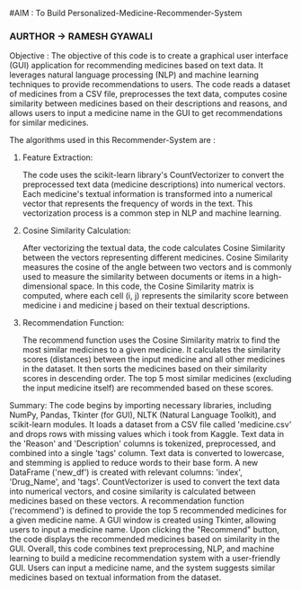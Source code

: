 #AIM : To Build Personalized-Medicine-Recommender-System
### AURTHOR -> RAMESH GYAWALI

Objective :
    The objective of this code is to create a graphical user interface (GUI) application for recommending medicines based on text data. It leverages natural 
    language processing (NLP) and machine learning techniques to provide recommendations to users. The code reads a dataset of medicines from a CSV file, 
    preprocesses the text data, computes cosine similarity between medicines based on their descriptions and reasons, and allows users to input a medicine name in 
    the GUI to get recommendations for similar medicines.

    
The algorithms used in this Recommender-System are :
1. Feature Extraction:

     The code uses the scikit-learn library's CountVectorizer to convert the preprocessed text data (medicine descriptions) into numerical vectors.
     Each medicine's textual information is transformed into a numerical vector that represents the frequency of words in the text. This vectorization process is a 
     common step in NLP and machine learning.
2. Cosine Similarity Calculation:

     After vectorizing the textual data, the code calculates Cosine Similarity between the vectors representing different medicines.
     Cosine Similarity measures the cosine of the angle between two vectors and is commonly used to measure the similarity between documents or items in a high- 
     dimensional space.
     In this code, the Cosine Similarity matrix is computed, where each cell (i, j) represents the similarity score between medicine i and medicine j based on 
     their 
     textual descriptions.
3. Recommendation Function:

     The recommend function uses the Cosine Similarity matrix to find the most similar medicines to a given medicine.
     It calculates the similarity scores (distances) between the input medicine and all other medicines in the dataset.
     It then sorts the medicines based on their similarity scores in descending order.
     The top 5 most similar medicines (excluding the input medicine itself) are recommended based on these scores.

Summary:
    The code begins by importing necessary libraries, including NumPy, Pandas, Tkinter (for GUI), NLTK (Natural Language Toolkit), and scikit-learn modules.
    It loads a dataset from a CSV file called 'medicine.csv' and drops rows with missing values which i took from Kaggle.
    Text data in the 'Reason' and 'Description' columns is tokenized, preprocessed, and combined into a single 'tags' column.
    Text data is converted to lowercase, and stemming is applied to reduce words to their base form.
    A new DataFrame ('new_df') is created with relevant columns: 'index', 'Drug_Name', and 'tags'.
    CountVectorizer is used to convert the text data into numerical vectors, and cosine similarity is calculated between medicines based on these vectors.
    A recommendation function ('recommend') is defined to provide the top 5 recommended medicines for a given medicine name.
    A GUI window is created using Tkinter, allowing users to input a medicine name.
    Upon clicking the "Recommend" button, the code displays the recommended medicines based on similarity in the GUI.
    Overall, this code combines text preprocessing, NLP, and machine learning to build a medicine recommendation system with a user-friendly GUI. Users can input a 
    medicine name, and the system suggests similar medicines based on textual information from the dataset.
